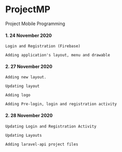 # ProjectMP
Project Mobile Programming

#### 1. 24 November 2020 
```
Login and Registration (Firebase)

Adding application's layout, menu and drawable
```

#### 2. 27 November 2020 
```
Adding new layout.

Updating layout

Adding logo

Adding Pre-login, login and registration activity
```

#### 2. 28 November 2020 
```
Updating Login and Registration Activity

Updating Layouts

Adding laravel-api project files
```
